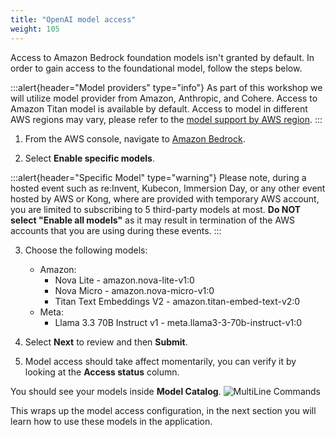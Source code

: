 ```yaml
---
title: "OpenAI model access"
weight: 105
---
```


Access to Amazon Bedrock foundation models isn't granted by default. In order to gain access to the foundational model, follow the steps below.

:::alert{header="Model providers" type="info"}
As part of this workshop we will utilize model provider from Amazon, Anthropic, and Cohere. Access to Amazon Titan model is available by default. Access to model in different AWS regions may vary, please refer to the [model support by AWS region](https://docs.aws.amazon.com/bedrock/latest/userguide/models-regions.html).
:::

1. From the AWS console, navigate to [Amazon Bedrock](https://us-west-2.console.aws.amazon.com/bedrock/home?region=us-west-2#/modelaccess).

2. Select **Enable specific models**.

:::alert{header="Specific Model" type="warning"}
Please note, during a hosted event such as re\:Invent, Kubecon, Immersion Day, or any other event hosted by AWS or Kong, where are provided with temporary AWS account, you are limited to subscribing to 5 third-party models at most. **Do NOT select "Enable all models"** as it may result in termination of the AWS accounts that you are using during these events.
:::

3. Choose the following models:
   * Amazon:
      * Nova Lite - amazon.nova-lite-v1:0
      * Nova Micro - amazon.nova-micro-v1:0
      * Titan Text Embeddings V2 - amazon.titan-embed-text-v2:0
   * Meta:
      * Llama 3.3 70B Instruct v1 - meta.llama3-3-70b-instruct-v1:0


4. Select **Next** to review and then **Submit**.

5. Model access should take affect momentarily, you can verify it by looking at the **Access status** column.




You should see your models inside **Model Catalog**.
![MultiLine Commands](/static/images/bedrock/bedrock_model_access.png)


This wraps up the model access configuration, in the next section you will learn how to use these models in the application.
